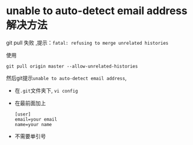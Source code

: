 # unable to auto-detect email address解决方法

 git pull 失败 ,提示：`fatal: refusing to merge unrelated histories` 

 使用

```
git pull origin master --allow-unrelated-histories 
```

然后git提示`unable to auto-detect email address`,

* 在`.git`文件夹下, `vi config`

* 在最前面加上

  ```
  [user]
  email=your email
  name=your name
  ```

* 不需要单引号

